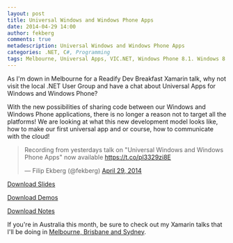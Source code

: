 ```yaml
---
layout: post
title: Universal Windows and Windows Phone Apps
date: 2014-04-29 14:00
author: fekberg
comments: true
metadescription: Universal Windows and Windows Phone Apps
categories: .NET, C#, Programming
tags: Melbourne, Universal Apps, VIC.NET, Windows Phone 8.1. Windows 8.1
---
```

As I'm down in Melbourne for a Readify Dev Breakfast Xamarin talk, why not visit the local .NET User Group and have a chat about Universal Apps for Windows and Windows Phone?

With the new possibilities of sharing code between our Windows and Windows Phone applications, there is no longer a reason not to target all the platforms! We are looking at what this new development model looks like, how to make our first universal app and or course, how to communicate with the cloud!<!--excerpt-->

<blockquote class="twitter-tweet" lang="en"><p>Recording from yesterdays talk on &quot;Universal Windows and Windows Phone Apps&quot; now available <a href="https://t.co/pl3329zi8E">https://t.co/pl3329zi8E</a></p>&mdash; Filip Ekberg (@fekberg) <a href="https://twitter.com/fekberg/statuses/460958920316424192">April 29, 2014</a></blockquote>
<script async src="//platform.twitter.com/widgets.js" charset="utf-8"></script>

<a href=" http://1drv.ms/1fLdg17" target="_blank">Download Slides</a>

<a href="http://cdn.filipekberg.se/fekberg-blog/wp-content/uploads/2014/04/Universal_Apps_Demos_Filip-Ekberg.zip" target="_blank">Download Demos</a>

<a href="http://cdn.filipekberg.se/fekberg-blog/wp-content/uploads/2014/04/Universal_Apps_Notes_Filip-Ekberg.docx" target="_blank">Download Notes</a>

If you're in Australia this month, be sure to check out my Xamarin talks that I'll be doing in <a href="http://filipekberg.se/2014/04/04/cross-platform-development-using-c-and-xamarin-studio-australia-tour/" target="_blank">Melbourne, Brisbane and Sydney</a>.
